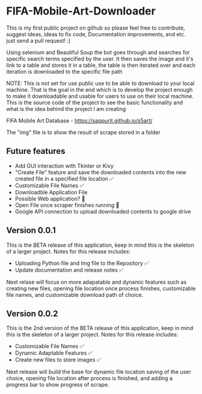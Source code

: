 # FIFA-Mobile-Art-Downloader

This is my first public project on github so please feel free to contribute, suggest ideas, ideas to fix code, Documentation improvements, and etc. just send a pull request! :) 


Using selenium and Beautiful Soup the bot goes through and searches for specific search terms specified by the user. It then saves the image and it's link to a table and stores it in a table, the table is then iterated over and each iteration is downloaded to the specific file path

NOTE: This is not set for use public use to be able to download to your local machine. That is the goal in the end which is to develop the project enough to make it downloadable and usable for users to use on their local machine. This is the source code of the project to see the basic functionality and what is the idea behind the project I am creating

FIFA Mobile Art Database - https://sappurit.github.io/s5art/


The "img" file is to show the result of scrape stored in a folder


## Future features

- Add GUI interaction with Tkinter or Kivy
- "Create File" feature and save the downloaded contents into the new created file in a specified file location ✅
- Customizable File Names ✅
- Downloadble Application File
- Possible Web application? 🤔
- Open File once scraper finishes running 🔨
- Google API connection to upload downloaded contents to google drive



## Version 0.0.1

This is the BETA release of this application, keep in mind this is the skeleton of a larger project. Notes for this release includes:

  - Uploading Python file and Img file to the Repository ✅
  - Update documentation and release notes ✅

Next relase will focus on more adapatable and dynamic features such as creating new files, opening file location once process finishes, customizable file names, and customizable download path of choice.

## Version 0.0.2


This is the 2nd version of the BETA release of this application, keep in mind this is the skeleton of a larger project. Notes for this release includes:

  - Customizable File Names ✅
  - Dynamic Adaptable Features ✅
  - Create new files to store images ✅

Next release will build the base for dynamic file location saving of the user choice, opening file location after process is finished, and adding a progress bar to show progress of scrape.
